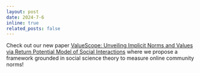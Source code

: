 ```yaml
---
layout: post
date: 2024-7-6
inline: true
related_posts: false
---
```


Check out our new paper [ValueScope: Unveiling Implicit Norms and Values via Return Potential Model of Social Interactions](https://arxiv.org/abs/2407.02472) where we propose a framework grounded in social science theory to measure online community norms!